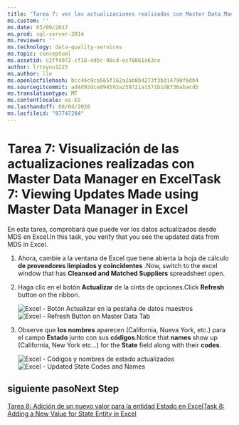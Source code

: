 ```yaml
---
title: 'Tarea 7: ver las actualizaciones realizadas con Master Data Manager en Excel | Microsoft Docs'
ms.custom: ''
ms.date: 03/09/2017
ms.prod: sql-server-2014
ms.reviewer: ''
ms.technology: data-quality-services
ms.topic: conceptual
ms.assetid: c2ff4972-cf18-4d5c-98cd-ec78861a63ce
author: lrtoyou1223
ms.author: lle
ms.openlocfilehash: bcc46c9ca565f162a2ab8b4273f3b314790f6db4
ms.sourcegitcommit: ad4d92dce894592a259721a1571b1d8736abacdb
ms.translationtype: MT
ms.contentlocale: es-ES
ms.lasthandoff: 08/04/2020
ms.locfileid: "87747284"
---
```

# <a name="task-7-viewing-updates-made-using-master-data-manager-in-excel"></a><span data-ttu-id="5e57c-102">Tarea 7: Visualización de las actualizaciones realizadas con Master Data Manager en Excel</span><span class="sxs-lookup"><span data-stu-id="5e57c-102">Task 7: Viewing Updates Made using Master Data Manager in Excel</span></span>
  <span data-ttu-id="5e57c-103">En esta tarea, comprobará que puede ver los datos actualizados desde MDS en Excel.</span><span class="sxs-lookup"><span data-stu-id="5e57c-103">In this task, you verify that you see the updated data from MDS in Excel.</span></span>

1.  <span data-ttu-id="5e57c-104">Ahora, cambie a la ventana de Excel que tiene abierta la hoja de cálculo **de proveedores limpiados y coincidentes** .</span><span class="sxs-lookup"><span data-stu-id="5e57c-104">Now, switch to the excel window that has **Cleansed and Matched Suppliers** spreadsheet open.</span></span>

2.  <span data-ttu-id="5e57c-105">Haga clic en el botón **Actualizar** de la cinta de opciones.</span><span class="sxs-lookup"><span data-stu-id="5e57c-105">Click **Refresh** button on the ribbon.</span></span>

     <span data-ttu-id="5e57c-106">![Excel - Botón Actualizar en la pestaña de datos maestros](../../2014/tutorials/media/et-viewupdatesmadeusingmdminexcel-01.jpg "Excel - Botón Actualizar en la pestaña de datos maestros")</span><span class="sxs-lookup"><span data-stu-id="5e57c-106">![Excel - Refresh Button on Master Data Tab](../../2014/tutorials/media/et-viewupdatesmadeusingmdminexcel-01.jpg "Excel - Refresh Button on Master Data Tab")</span></span>

3.  <span data-ttu-id="5e57c-107">Observe que **los nombres** aparecen (California, Nueva York, etc.) para el campo **Estado** junto con sus **códigos**.</span><span class="sxs-lookup"><span data-stu-id="5e57c-107">Notice that **names** show up (California, New York etc...) for the **State** field along with their **codes**.</span></span>

     <span data-ttu-id="5e57c-108">![Excel - Códigos y nombres de estado actualizados](../../2014/tutorials/media/et-viewupdatesmadeusingmdminexcel-02.jpg "Excel - Códigos y nombres de estado actualizados")</span><span class="sxs-lookup"><span data-stu-id="5e57c-108">![Excel - Updated State Codes and Names](../../2014/tutorials/media/et-viewupdatesmadeusingmdminexcel-02.jpg "Excel - Updated State Codes and Names")</span></span>

## <a name="next-step"></a><span data-ttu-id="5e57c-109">siguiente paso</span><span class="sxs-lookup"><span data-stu-id="5e57c-109">Next Step</span></span>
 [<span data-ttu-id="5e57c-110">Tarea 8: Adición de un nuevo valor para la entidad Estado en Excel</span><span class="sxs-lookup"><span data-stu-id="5e57c-110">Task 8: Adding a New Value for State Entity in Excel</span></span>](../../2014/tutorials/task-8-adding-a-new-value-for-state-entity-in-excel.md)


